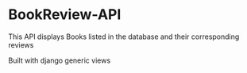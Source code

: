 # BookReview-API

This API displays Books listed in the database and their corresponding reviews

Built with django generic views
